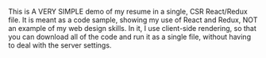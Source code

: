 This is A VERY SIMPLE demo of my resume in a single, CSR React/Redux file. 
It is meant as a code sample, showing my use of React and Redux, NOT an example of my web design skills.
In it, I use client-side rendering, so that you can download all of the code and run it as a single file, without having to deal with the server settings.
